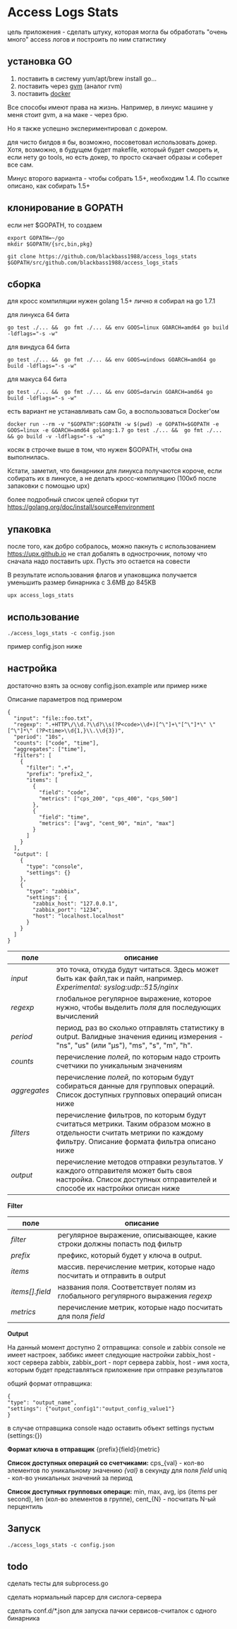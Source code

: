 Access Logs Stats
=================

цель приложения - сделать штуку, которая могла бы обработать "очень много" access логов и построить по ним статистику

установка GO
------------

1) поставить в систему yum/apt/brew install go...
2) поставить через [gvm](https://github.com/moovweb/gvm#installing) (аналог rvm)
3) поставить [docker](https://www.docker.com/products/overview)

Все способы имеют права на жизнь. Например, в линукс машине у меня стоит gvm, 
а на маке - через брю.

Но я также успешно экспериментировал с докером. 

для чисто билдов я бы, возможно, посоветовал использовать докер.
Хотя, возможно, в будущем будет makefile, который будет смореть и, если нету go tools, но есть докер,
 то просто скачает образы и соберет все сам.
  
  Минус второго варианта - чтобы собрать 1.5+, необходим 1.4. По ссылке описано, как собирать 1.5+

клонирование в GOPATH
---------------------

если нет $GOPATH, то создаем
```
export GOPATH=~/go
mkdir $GOPATH/{src,bin,pkg}
```

```
git clone https://github.com/blackbass1988/access_logs_stats $GOPATH/src/github.com/blackbass1988/access_logs_stats
```

сборка
------

для кросс компиляции нужен golang 1.5+
лично я собирал на go 1.7.1

для линукса 64 бита
```
go test ./... &&  go fmt ./... && env GOOS=linux GOARCH=amd64 go build -ldflags="-s -w"
```


для виндуса 64 бита
```
go test ./... &&  go fmt ./... && env GOOS=windows GOARCH=amd64 go build -ldflags="-s -w"
```


для макуса 64 бита
```
go test ./... &&  go fmt ./... && env GOOS=darwin GOARCH=amd64 go build -ldflags="-s -w"
```

есть вариант не устанавливать сам Go, а воспользоваться Docker'ом

```
docker run --rm -v "$GOPATH":$GOPATH -w $(pwd) -e GOPATH=$GOPATH -e GOOS=linux -e GOARCH=amd64 golang:1.7 go test ./... &&  go fmt ./... && go build -v -ldflags="-s -w"
```

косяк в строчке выше в том, что нужен $GOPATH, чтобы она выполнилась. 

Кстати, заметил, что бинарники для линукса получаются короче,
 если собирать их в линкусе, а не делать кросс-компиляцию (100кб после запаковки с помощью upx)

более подробный список целей сборки тут https://golang.org/doc/install/source#environment

упаковка
--------

после того, как добро собралось, можно пакнуть с использованием https://upx.github.io
не стал добалять в однострочник, потому что сначала надо поставить upx.
Пусть это остается на совести

В результате использования флагов и упаковщика получается уменьшить размер бинарника с 3.6MB до 845KB

```
upx access_logs_stats
```

использование
-------------

```
./access_logs_stats -c config.json
```

пример config.json ниже

настройка 
---------

достаточно взять за основу config.json.example или пример ниже

Описание параметров под примером

```
{
  "input": "file::foo.txt",
  "regexp": ".+HTTP\/\\d.?\\d?\\s(?P<code>\\d+)[^\"]+\"[^\"]*\" \"[^\"]*\" (?P<time>\\d{1,}\\.\\d{3})",
  "period": "10s",
  "counts": ["code", "time"],
  "aggregates": ["time"],
  "filters": [
    {
      "filter": ".+",
      "prefix": "prefix2_",
      "items": [
        {
          "field": "code",
          "metrics": ["cps_200", "cps_400", "cps_500"]
        },
        {
          "field": "time",
          "metrics": ["avg", "cent_90", "min", "max"]
        }
      ]
    }
  ],
  "output": [
    {
      "type": "console",
      "settings": {}
    },
    {
      "type": "zabbix",
      "settings": {
        "zabbix_host": "127.0.0.1",
        "zabbix_port": "1234",
        "host": "localhost.localhost"
      }
    }
  ]
}

```

|поле|описание|
|----|------|
|*input*| это точка, откуда будут читаться. Здесь может быть как файл,так и пайп, например. *Experimental: syslog:udp::515/nginx*|
|*regexp*|глобальное регулярное выражение, которое нужно, чтобы выделить _поля_ для последующих вычислений|
|*period*|период, раз во сколько отправлять статистику в output. Валидные значения единиц измерения - "ns", "us" (или "µs"), "ms", "s", "m", "h".|
|*counts*|перечисление _полей_, по которым надо строить счетчики по уникальным значениям|
|*aggregates*|перечисление _полей_, по которым будут собираться данные для групповых операций. Список доступных групповых операций описан ниже|
|*filters*|перечисление фильтров, по которым будут считаться метрики. Таким образом можно в отдельности считать метрики по каждому фильтру. Описание формата фильтра описано ниже|
|*output*|перечисление методов отправки результатов. У каждого отправителя  может быть своя настройка. Список доступных отправителей и способе их настройки описан ниже|

**Filter**

|поле|описание|
|----|------|
|*filter*| регулярное выражение, описывающее, какие строки должны попасть под фильтр |
|*prefix*| префикс, который будет у ключа в output. |
|*items*| массив. перечисление метрик, которые надо посчитать и отправить в output |
|*items[].field*| названия поля. Соответствует полям из глобального регулярного выражения _regexp_ |
|*metrics*| перечисление метрик, которые надо посчитать для поля _field_|

**Output**

На данный момент доступно 2 отправщика: console и zabbix
console не имеет настроек, заббикс имеет следующие настройки
zabbix_host - хост сервера zabbix, 
zabbix_port - порт сервера zabbix, 
host - имя хоста, которым будет представляться приложение при отправке результатов

общий формат отправщика:

```
{
"type": "output_name",
"settings": {"output_config1":"output_config_value1"}
}
```

в случае отправщика console надо оставить объект settings пустым (settings:{})

**Формат ключа в отправщик**
{prefix}{field}{metric}

**Список доступных операций со счетчиками:**
cps_{val} - кол-во элементов по уникальному значению _{val}_ в секунду для поля _field_
uniq - кол-во уникальных значений за период

**Список доступных групповых операци:**
 min, max, avg, ips (items per second), len (кол-во элементов в группе), 
cent_{N} - посчитать N-ый перцентиль



Запуск
------

```
./access_logs_stats -c config.json
```


todo
-----------------

сделать тесты для subprocess.go

сделать нормальный парсер для сислогa-сервера

сделать conf.d/*.json для запуска пачки сервисов-считалок с одного бинарника
